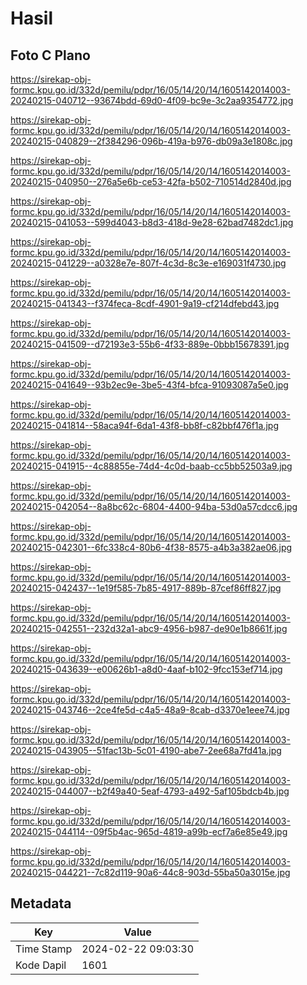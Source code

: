 # Hasil

## Foto C Plano

https://sirekap-obj-formc.kpu.go.id/332d/pemilu/pdpr/16/05/14/20/14/1605142014003-20240215-040712--93674bdd-69d0-4f09-bc9e-3c2aa9354772.jpg

https://sirekap-obj-formc.kpu.go.id/332d/pemilu/pdpr/16/05/14/20/14/1605142014003-20240215-040829--2f384296-096b-419a-b976-db09a3e1808c.jpg

https://sirekap-obj-formc.kpu.go.id/332d/pemilu/pdpr/16/05/14/20/14/1605142014003-20240215-040950--276a5e6b-ce53-42fa-b502-710514d2840d.jpg

https://sirekap-obj-formc.kpu.go.id/332d/pemilu/pdpr/16/05/14/20/14/1605142014003-20240215-041053--599d4043-b8d3-418d-9e28-62bad7482dc1.jpg

https://sirekap-obj-formc.kpu.go.id/332d/pemilu/pdpr/16/05/14/20/14/1605142014003-20240215-041229--a0328e7e-807f-4c3d-8c3e-e169031f4730.jpg

https://sirekap-obj-formc.kpu.go.id/332d/pemilu/pdpr/16/05/14/20/14/1605142014003-20240215-041343--f374feca-8cdf-4901-9a19-cf214dfebd43.jpg

https://sirekap-obj-formc.kpu.go.id/332d/pemilu/pdpr/16/05/14/20/14/1605142014003-20240215-041509--d72193e3-55b6-4f33-889e-0bbb15678391.jpg

https://sirekap-obj-formc.kpu.go.id/332d/pemilu/pdpr/16/05/14/20/14/1605142014003-20240215-041649--93b2ec9e-3be5-43f4-bfca-91093087a5e0.jpg

https://sirekap-obj-formc.kpu.go.id/332d/pemilu/pdpr/16/05/14/20/14/1605142014003-20240215-041814--58aca94f-6da1-43f8-bb8f-c82bbf476f1a.jpg

https://sirekap-obj-formc.kpu.go.id/332d/pemilu/pdpr/16/05/14/20/14/1605142014003-20240215-041915--4c88855e-74d4-4c0d-baab-cc5bb52503a9.jpg

https://sirekap-obj-formc.kpu.go.id/332d/pemilu/pdpr/16/05/14/20/14/1605142014003-20240215-042054--8a8bc62c-6804-4400-94ba-53d0a57cdcc6.jpg

https://sirekap-obj-formc.kpu.go.id/332d/pemilu/pdpr/16/05/14/20/14/1605142014003-20240215-042301--6fc338c4-80b6-4f38-8575-a4b3a382ae06.jpg

https://sirekap-obj-formc.kpu.go.id/332d/pemilu/pdpr/16/05/14/20/14/1605142014003-20240215-042437--1e19f585-7b85-4917-889b-87cef86ff827.jpg

https://sirekap-obj-formc.kpu.go.id/332d/pemilu/pdpr/16/05/14/20/14/1605142014003-20240215-042551--232d32a1-abc9-4956-b987-de90e1b8661f.jpg

https://sirekap-obj-formc.kpu.go.id/332d/pemilu/pdpr/16/05/14/20/14/1605142014003-20240215-043639--e00626b1-a8d0-4aaf-b102-9fcc153ef714.jpg

https://sirekap-obj-formc.kpu.go.id/332d/pemilu/pdpr/16/05/14/20/14/1605142014003-20240215-043746--2ce4fe5d-c4a5-48a9-8cab-d3370e1eee74.jpg

https://sirekap-obj-formc.kpu.go.id/332d/pemilu/pdpr/16/05/14/20/14/1605142014003-20240215-043905--51fac13b-5c01-4190-abe7-2ee68a7fd41a.jpg

https://sirekap-obj-formc.kpu.go.id/332d/pemilu/pdpr/16/05/14/20/14/1605142014003-20240215-044007--b2f49a40-5eaf-4793-a492-5af105bdcb4b.jpg

https://sirekap-obj-formc.kpu.go.id/332d/pemilu/pdpr/16/05/14/20/14/1605142014003-20240215-044114--09f5b4ac-965d-4819-a99b-ecf7a6e85e49.jpg

https://sirekap-obj-formc.kpu.go.id/332d/pemilu/pdpr/16/05/14/20/14/1605142014003-20240215-044221--7c82d119-90a6-44c8-903d-55ba50a3015e.jpg


## Metadata

| Key        | Value               |
| ---------- | ------------------- |
| Time Stamp | 2024-02-22 09:03:30 |
| Kode Dapil | 1601                |



